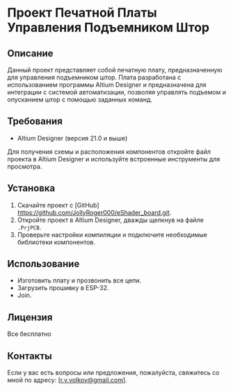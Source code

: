 # Проект Печатной Платы Управления Подъемником Штор

## Описание
Данный проект представляет собой печатную плату, предназначенную для управления подъемником штор. Плата разработана с использованием программы Altium Designer и предназначена для интеграции с системой автоматизации, позволяя управлять подъемом и опусканием штор с помощью заданных команд.

## Требования
- Altium Designer (версия 21.0 и выше)

Для получения схемы и расположения компонентов откройте файл проекта в Altium Designer и используйте встроенные инструменты для просмотра.

## Установка
1. Скачайте проект с [GitHub] https://github.com/JollyRoger000/eShader_board.git.
2. Откройте проект в Altium Designer, дважды щелкнув на файле `.PrjPCB`.
3. Проверьте настройки компиляции и подключите необходимые библиотеки компонентов.

## Использование
- Изготовить плату и прозвонить все цепи.
- Загрузить прошивку в ESP-32.
- Join.

## Лицензия
Все бесплатно

## Контакты
Если у вас есть вопросы или предложения, пожалуйста, свяжитесь со мной по адресу: [r.y.volkov@gmail.com].
